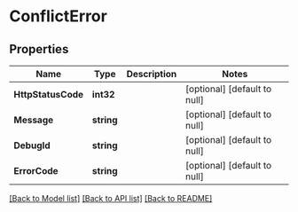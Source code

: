 # ConflictError

## Properties
Name | Type | Description | Notes
------------ | ------------- | ------------- | -------------
**HttpStatusCode** | **int32** |  | [optional] [default to null]
**Message** | **string** |  | [optional] [default to null]
**DebugId** | **string** |  | [optional] [default to null]
**ErrorCode** | **string** |  | [optional] [default to null]

[[Back to Model list]](../README.md#documentation-for-models) [[Back to API list]](../README.md#documentation-for-api-endpoints) [[Back to README]](../README.md)

